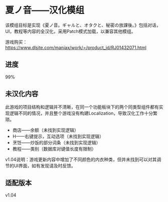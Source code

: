 # 夏ノ音——汉化模组

该模组目标是实现《夏ノ音。ギャルと、オタクと、秘密の放課後。》包括对话，UI，教程等内容的全汉化，采用Patch模式加载，以兼容其他模组。

游戏购买：https://www.dlsite.com/maniax/work/=/product_id/RJ01432071.html

## 进度

99%

## 未汉化内容

此游戏的项目结构和逻辑并不清晰，在同一个功能板块下的两个同类型组件都有实现逻辑不同的情况，并且整个游戏没有构建Localization，导致汉化工作十分繁琐。

- 商店——余额（未找到实现逻辑）
- H——右键提示，互动选项（未找到实现逻辑）
- 烹饪——炒饭的部分词条（未找到实现逻辑）
- 教程——类别（数据库对键值长度有限制）

v1.04说明：游戏更新内容中增加了不同颜色的内衣种类，但并未找到可以对其调节的UI界面，如有发现请及时反馈。

## 适配版本

v1.04